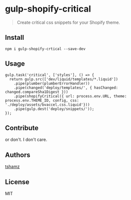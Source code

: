 # gulp-shopify-critical

> Create critical css snippets for your Shopify theme.

## Install

```
npm i gulp-shopify-crtical --save-dev
```

## Usage

```
gulp.task('critical', ['styles'], () => {
  return gulp.src(['dev/liquid/templates/*.liquid'])
    .pipe(plumber(plumberErrorHandler))
    .pipe(changed('deploy/templates/', { hasChanged: changed.compareSha1Digest }))
    .pipe(shopifyCritical({ url: process.env.URL, theme: process.env.THEME_ID, config, css: './deploy/assets/bvaccel.css.liquid'}))
    .pipe(gulp.dest('deploy/snippets/'));
});
```

## Contribute

or don't. I don't care.

## Authors
[tshamz](https://github.com/tshamz)

## License
MIT
